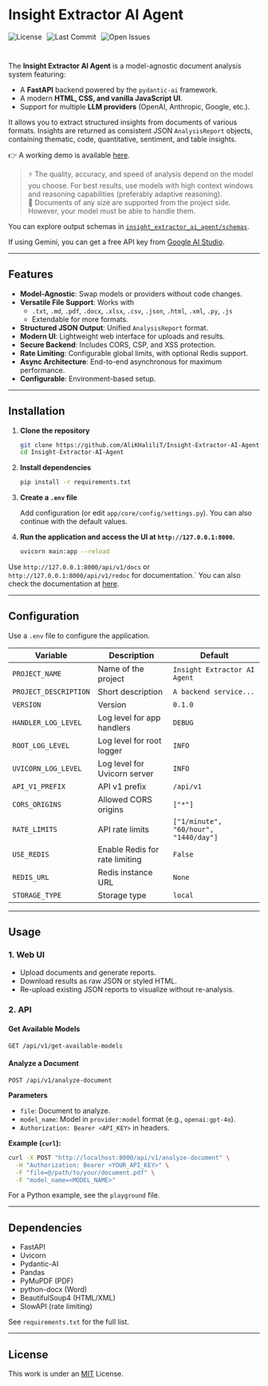 # Insight Extractor AI Agent
<div style="display: flex; gap: 10px; flex-wrap: wrap; margin-bottom: 10px;">
    <img src="https://img.shields.io/github/license/AliKHaliliT/Insight-Extractor-AI-Agent" alt="License">
    <img src="https://img.shields.io/github/last-commit/AliKHaliliT/Insight-Extractor-AI-Agent" alt="Last Commit">
    <img src="https://img.shields.io/github/issues/AliKHaliliT/Insight-Extractor-AI-Agent" alt="Open Issues">
</div>
<br/>

The **Insight Extractor AI Agent** is a model-agnostic document analysis system featuring:

- A **FastAPI** backend powered by the `pydantic-ai` framework.  
- A modern **HTML, CSS, and vanilla JavaScript UI**.  
- Support for multiple **LLM providers** (OpenAI, Anthropic, Google, etc.).  

It allows you to extract structured insights from documents of various formats. Insights are returned as consistent JSON `AnalysisReport` objects, containing thematic, code, quantitative, sentiment, and table insights.  

👉 A working demo is available [here](#).  

> ⚡ The quality, accuracy, and speed of analysis depend on the model you choose. For best results, use models with high context windows and reasoning capabilities (preferably adaptive reasoning).  
> 📂 Documents of any size are supported from the project side. However, your model must be able to handle them.

You can explore output schemas in [`insight_extractor_ai_agent/schemas`](insight_extractor_ai_agent/schemas).

If using Gemini, you can get a free API key from [Google AI Studio](https://aistudio.google.com/).  

---

## Features

- **Model-Agnostic**: Swap models or providers without code changes.  
- **Versatile File Support**: Works with  
  - `.txt`, `.md`, `.pdf`, `.docx`, `.xlsx`, `.csv`, `.json`, `.html`, `.xml`, `.py`, `.js`  
  - Extendable for more formats.  
- **Structured JSON Output**: Unified `AnalysisReport` format.  
- **Modern UI**: Lightweight web interface for uploads and results.  
- **Secure Backend**: Includes CORS, CSP, and XSS protection.  
- **Rate Limiting**: Configurable global limits, with optional Redis support.  
- **Async Architecture**: End-to-end asynchronous for maximum performance.  
- **Configurable**: Environment-based setup.  

---

## Installation

1. **Clone the repository**

   ```bash
   git clone https://github.com/AliKHaliliT/Insight-Extractor-AI-Agent.git
   cd Insight-Extractor-AI-Agent
   ```

2. **Install dependencies**

   ```bash
   pip install -r requirements.txt
   ```

3. **Create a `.env` file**

   Add configuration (or edit `app/core/config/settings.py`). You can also continue with the default values.

4. **Run the application and access the UI at `http://127.0.0.1:8000`.**

   ```bash
   uvicorn main:app --reload
   ```

Use `http://127.0.0.1:8000/api/v1/docs` or `http://127.0.0.1:8000/api/v1/redoc` for documentation.` You can also check the documentation at [here](#).

---

## Configuration

Use a `.env` file to configure the application.

| Variable              | Description                    | Default                               |
| --------------------- | ------------------------------ | ------------------------------------- |
| `PROJECT_NAME`        | Name of the project            | `Insight Extractor AI Agent`          |
| `PROJECT_DESCRIPTION` | Short description              | `A backend service...`                |
| `VERSION`             | Version                        | `0.1.0`                               |
| `HANDLER_LOG_LEVEL`   | Log level for app handlers     | `DEBUG`                               |
| `ROOT_LOG_LEVEL`      | Log level for root logger      | `INFO`                                |
| `UVICORN_LOG_LEVEL`   | Log level for Uvicorn server   | `INFO`                                |
| `API_V1_PREFIX`       | API v1 prefix                  | `/api/v1`                             |
| `CORS_ORIGINS`        | Allowed CORS origins           | `["*"]`                               |
| `RATE_LIMITS`         | API rate limits                | `["1/minute", "60/hour", "1440/day"]` |
| `USE_REDIS`           | Enable Redis for rate limiting | `False`                               |
| `REDIS_URL`           | Redis instance URL             | `None`                                |
| `STORAGE_TYPE`        | Storage type                   | `local`                               |

---

## Usage

### 1. Web UI

* Upload documents and generate reports.
* Download results as raw JSON or styled HTML.
* Re-upload existing JSON reports to visualize without re-analysis.

### 2. API

#### Get Available Models

```http
GET /api/v1/get-available-models
```

#### Analyze a Document

```http
POST /api/v1/analyze-document
```

**Parameters**

* `file`: Document to analyze.
* `model_name`: Model in `provider:model` format (e.g., `openai:gpt-4o`).
* `Authorization: Bearer <API_KEY>` in headers.

**Example (`curl`):**

```bash
curl -X POST "http://localhost:8000/api/v1/analyze-document" \
  -H "Authorization: Bearer <YOUR_API_KEY>" \
  -F "file=@/path/to/your/document.pdf" \
  -F "model_name=<MODEL_NAME>"
```

For a Python example, see the `playground` file.

---

## Dependencies

* FastAPI
* Uvicorn
* Pydantic-AI
* Pandas
* PyMuPDF (PDF)
* python-docx (Word)
* BeautifulSoup4 (HTML/XML)
* SlowAPI (rate limiting)

See `requirements.txt` for the full list.

---

## License

This work is under an [MIT](https://choosealicense.com/licenses/mit/) License.
